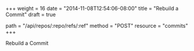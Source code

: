 +++
weight = 16
date = "2014-11-08T12:54:06-08:00"
title = "Rebuild a Commit"
draft = true

path = "/api/repos/:repo/refs/:ref"
method = "POST"
resource = "commits"
+++

Rebuild a Commit
